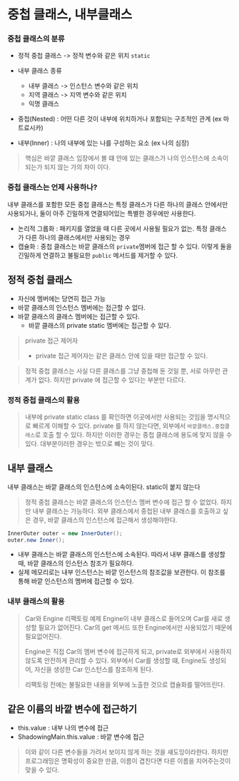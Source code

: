# 중첩 클래스, 내부클래스
### 중첩 클래스의 분류
- 정적 중첩 클래스 -> 정적 변수와 같은 위치 `static`
- 내부 클래스 종류
  - 내부 클래스 -> 인스턴스 변수와 같은 위치
  - 지역 클래스 -> 지역 변수와 같은 위치
  - 익명 클래스
  

- 중첩(Nested) : 어떤 다른 것이 내부에 위치하거나 포함되는 구조적인 관계 (ex 마트료시카)
- 내부(Inner) : 나의 내부에 있는 나를 구성하는 요소 (ex 나의 심장)
> 핵심은 바깥 클래스 입장에서 볼 떄 안에 있는 클래스가 나의 인스턴스에 소속이 되는가 되지 않는 가의 차이 이다.

### 중첩 클래스는 언제 사용하나?
내부 클래스를 포함한 모든 중첩 클래스는 특정 클래스가 다른 하나의 클래스 안에서만 사용되거나,
둘이 아주 긴밀하게 연결되어있는 특별한 경우에만 사용한다.
- 논리적 그룹화 : 패키지를 열었을 때 다른 곳에서 사용될 필요가 없는. 특정 클래스가 다른 하나의 클래스에서만 사용되는 경우
- 캡슐화 : 중첩 클래스는 바깥 클래스의 `private`멤버에 접근 할 수 있다. 이렇게 둘을 긴밀하게 연결하고 불필요한 `public` 메서드를 제거할 수 있다.

## 정적 중첩 클래스
- 자신에 멤버에는 당연히 접근 가능
- 바깥 클래스의 인스턴스 멤버에는 접근할 수 없다.
- 바깥 클래스의 클래스 멤버에는 접근할 수 있다.
  - 바깥 클래스의 private static 멤버에는 접근할 수 있다.
> private 접근 제어자
> - private 접근 제어자는 같은 클래스 안에 있을 때만 접근할 수 있다.

> 정적 중첩 클래스는 사실 다른 클래스를 그냥 중첩해 둔 것일 뿐, 서로 아무런 관계가 없다.
> 하지만 private 에 접근할 수 있다는 부분만 다르다.

### 정적 중첩 클래스의 활용
> 내부에 private static class 를 확인하면 이곳에서만 사용되는 것임을 명시적으로 빠르게 이해할 수 있다.
> private 를 하지 않는다면, 외부에서 `바깥클래스.중첩클래스`로 호출 할 수 있다. 하지만 이러한 경우는 중첩 클래스에 용도에 맞지 않을 수 있다. 대부분이러한 경우는 밖으로 뺴는 것이 맞다.

## 내부 클래스
내부 클래스는 바깥 클래스의 인스턴스에 소속이된다.
static이 붙지 않는다

> 정적 중첩 클래스는 바깥 클래스의 인스턴스 멤버 변수에 접근 할 수 없었다. 하지만 내부 클래스는 가능하다.
> 외부 클래스에서 중첩된 내부 클래스를 호출하고 싶은 경우, 바깥 클래스의 인스턴스에 접근해서 생성해야한다.
```java
InnerOuter outer = new InnerOuter();
outer.new Inner();
```
- 내부 클래스는 바깥 클래스의 인스턴스에 소속된다. 따라서 내부 클래스를 생성할 때, 바깥 클래스의 인스턴스 참조가 필요하다.
- 실제 메모리로는 내부 인스턴스는 바깥 인스턴스의 참조값을 보관한다. 이 참조를 통해 바깥 인스턴스의 멤버에 접근할 수 있다.


### 내부 클래스의 활용
> Car와 Engine 리팩토링 예제
> Engine이 내부 클래스로 들어오며 Car를 새로 생성할 필요가 없어진다.
> Car의 get 메서드 또한 Engine에서만 사용되었기 때문에 필요없어진다.
> 
> Engine은 직접 Car의 멤버 변수에 접근하게 되고, private로 외부에서 사용하지 않도록 안전하게 관리할 수 있다.
> 외부에서 Car를 생성할 떄, Engine도 생성되어, 자신을 생성한 Car 인스턴스를 참조하게 된다.
>
> 리팩토링 전에는 불필요한 내용을 외부에 노출한 것으로 캡슐화를 떨어뜨린다.


## 같은 이름의 바깥 변수에 접근하기
- this.value : 내부 나의 변수에 접근
- ShadowingMain.this.value : 바깥 변수에 접근

> 이와 같이 다른 변수들을 가려서 보이지 않게 하는 것을 섀도잉이라한다.
> 하지만 프로그래밍은 명확성이 중요한 만큼, 이름이 겹친다면 다른 이름을 지어주는것이 맞을 수 있다.